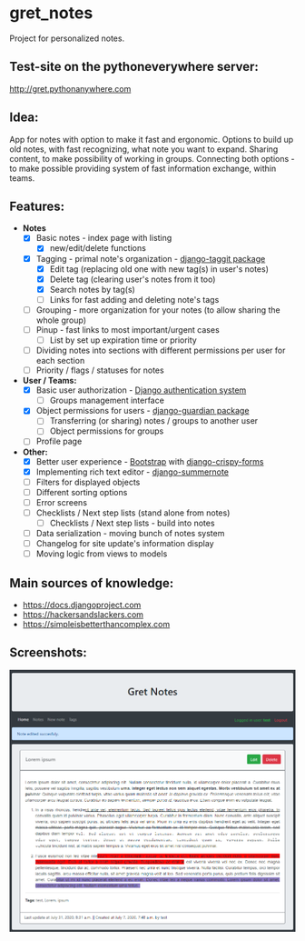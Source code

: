# gret_notes

Project for personalized notes.

## Test-site on the pythoneverywhere server:

http://gret.pythonanywhere.com

## Idea:

 App for notes with option to make it fast and ergonomic.
 Options to build up old notes, with fast recognizing, what note you want to expand.
 Sharing content, to make possibility of working in groups.
 Connecting both options - to make possible providing system of fast information exchange, within teams.

## Features:

* **Notes**
    * [X] Basic notes - index page with listing
        * [X] new/edit/delete functions
    * [X] Tagging - primal note's organization - [django-taggit package](https://django-taggit.readthedocs.io/en/latest/index.html)
        * [X] Edit tag (replacing old one with new tag(s) in user's notes)
        * [X] Delete tag (clearing user's notes from it too)
        * [X] Search notes by tag(s)
        * [ ] Links for fast adding and deleting note's tags
    * [ ] Grouping - more organization for your notes (to allow sharing the whole group)
    * [ ] Pinup - fast links to most important/urgent cases
        * [ ] List by set up expiration time or priority
    * [ ] Dividing notes into sections with different permissions per user for each section
    * [ ] Priority / flags / statuses for notes

* **User / Teams:**
    * [X] Basic user authorization - [Django authentication system](https://docs.djangoproject.com/en/3.0/topics/auth/default/)
        * [ ] Groups management interface
    * [X] Object permissions for users - [django-guardian package](https://django-guardian.readthedocs.io)
        * [ ] Transferring (or sharing) notes / groups to another user
        * [ ] Object permissions for groups
    * [ ] Profile page

* **Other:**
    * [X] Better user experience - [Bootstrap](https://getbootstrap.com) with [django-crispy-forms](https://django-crispy-forms.readthedocs.io/en/latest/)
    * [X] Implementing rich text editor - [django-summernote](https://github.com/summernote/django-summernote)
    * [ ] Filters for displayed objects
    * [ ] Different sorting options
    * [ ] Error screens
    * [ ] Checklists / Next step lists (stand alone from notes)
        * [ ] Checklists / Next step lists - build into notes
    * [ ] Data serialization - moving bunch of notes system 
    * [ ] Changelog for site update's information display
    * [ ] Moving logic from views to models

## Main sources of knowledge:

* https://docs.djangoproject.com
* https://hackersandslackers.com
* https://simpleisbetterthancomplex.com

## Screenshots:

![x](/media/screenshots/gret_notes_ss_1.png)
